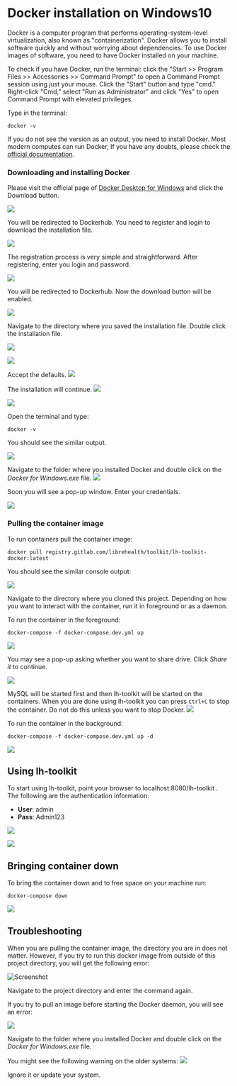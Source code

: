 # Docker installation on Windows10

Docker is a computer program that performs operating-system-level virtualization, also known as "containerization". Docker allows you to install software quickly and without worrying about dependencies.
To use Docker images of software, you need to have Docker installed on your machine.

To check if you have Docker, run the terminal: click the "Start >> Program Files >> Accessories >> Command Prompt" to open a Command Prompt session using just your mouse. Click the "Start" button and type "cmd." Right-click "Cmd," select "Run as Administrator" and click "Yes" to open Command Prompt with elevated privileges.

Type in the terminal:
```
docker -v
```
If you do not see the version as an output, you need to install Docker. Most modern computes can run Docker, If you have any doubts, please check the [official documentation](https://docs.docker.com/).

### Downloading and installing Docker

Please visit the official page of [Docker Desktop for Windows](https://docs.docker.com/docker-for-windows/install/) and click the Download button.

![](1.png)

You will be redirected to Dockerhub. You need to register and login to download the installation file.

![](2.png)

The registration process is very simple and straightforward. After registering, enter you login and password.

![](3.jpg)

You will be redirected to Dockerhub. Now the download button will be enabled.

![](4.png)

Navigate to the directory where you saved the installation file. Double click the installation file.

![](5.png)

![](6.jpg)

Accept the defaults.
![](7.jpg)

The installation will continue.
![](8.jpg)

![](9.jpg)

Open the terminal and type:
```
docker -v
```
You should see the similar output.

![](10.png)

Navigate to the folder where you installed Docker and double click on the *Docker for Windows.exe* file.
![](11.png)

Soon you will see a pop-up window. Enter your credentials.

![](13.jpg)

### Pulling the container image
To run containers pull the container image:
```
docker pull registry.gitlab.com/librehealth/toolkit/lh-toolkit-docker:latest
```
You should see the similar console output:

![](16.jpg)

Navigate to the directory where you cloned this project. Depending on how you want to interact with the container, run it in foreground or as a daemon.

To run the container in the foreground:
```
docker-compose -f docker-compose.dev.yml up
```

![](17.jpg)

You may see a pop-up asking whether you want to share drive. Click *Share it* to continue.

![](18.jpg)

MySQL will be started first and then lh-toolkit will be started on the containers.
When you are done using lh-toolkit you can press `Ctrl+C` to stop the container. Do not do this unless you want to stop Docker.
![](21.jpg)

To run the container in the background:
```
docker-compose -f docker-compose.dev.yml up -d
```

![](181.png)

## Using lh-toolkit
To start using lh-toolkit, point your browser to localhost:8080/lh-toolkit .
The following are the authentication information:

* **User**: admin
* **Pass**: Admin123

![](login_screen.png)

![](20.jpg)
## Bringing container down
To bring the container down and to free space on your machine run:
```
docker-compose down
```
![](22.jpg)

## Troubleshooting
When you are pulling the container image, the directory you are in does not matter.
However, if you try to run this docker image from outside of this project directory, you will get the following error:

![Screenshot](running_image_from_wrong_dir.png)

Navigate to the project directory and enter the command again.

If you try to pull an image before starting the Docker daemon, you will see an error:

![](14.png)

Navigate to the folder where you installed Docker and double click on the *Docker for Windows.exe* file.

You might see the following warning on the older systems:
![](12.jpg)

Ignore it or update your system.